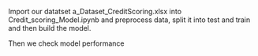 Import our datatset a_Dataset_CreditScoring.xlsx into Credit_scoring_Model.ipynb and preprocess data, split it into test and train and then build the model.

Then we check model performance
